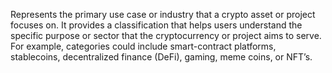 Represents the primary use case or industry that a crypto asset or project focuses on. It provides a classification that helps users understand the specific purpose or sector that the cryptocurrency or project aims to serve. For example, categories could include smart-contract platforms, stablecoins, decentralized finance (DeFi), gaming, meme coins, or NFT’s.